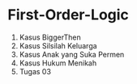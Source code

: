 # First-Order-Logic

1. Kasus BiggerThen
2. Kasus Silsilah Keluarga
3. Kasus Anak yang Suka Permen
4. Kasus Hukum Menikah
5. Tugas 03
